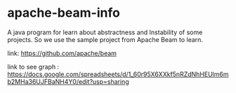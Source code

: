 # apache-beam-info

A java program for learn about abstractness and Instability of some projects. So we use the sample project from Apache Beam to learn.

link: https://github.com/apache/beam

link to see graph : https://docs.google.com/spreadsheets/d/1_60r95X6XXkf5nRZdNhHEUlm6mb2MHa36UJFBaNH4Y0/edit?usp=sharing
